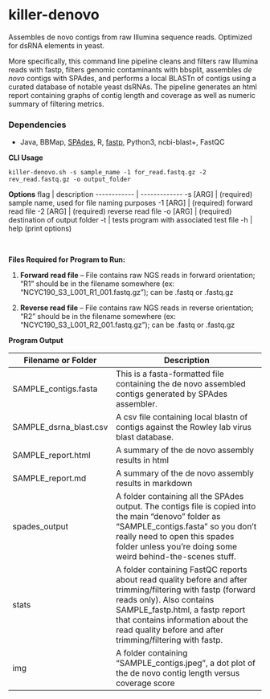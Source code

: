 # killer-denovo
Assembles de novo contigs from raw Illumina sequence reads. Optimized for dsRNA elements in yeast. 

More specifically, this command line pipeline cleans and filters raw Illumina reads with fastp, filters genomic contaminants with bbsplit, assembles *de novo* contigs with SPAdes, and performs a local BLASTn of contigs using a curated database of notable yeast dsRNAs. The pipeline generates an html report containing graphs of contig length and coverage as well as numeric summary of filtering metrics. 

### **Dependencies**

* Java, BBMap, [SPAdes](https://github.com/ablab/spades), R, [fastp](https://github.com/OpenGene/fastp), Python3, ncbi-blast+, FastQC

<b>CLI Usage</b>
```
killer-denovo.sh -s sample_name -1 for_read.fastq.gz -2 rev_read.fastq.gz -o output_folder
```

<b>Options</b>
flag | description
------------ | -------------
-s	[ARG]	| (required) sample name, used for file naming purposes
-1	[ARG]	| (required) forward read file
-2	[ARG]	| (required) reverse read file
-o	[ARG]	| (required) destination of output folder
-t		| tests program with associated test file
-h		| help (print options)
<p>&nbsp;</p>


**Files Required for Program to Run:**

1. **Forward read file** – File contains raw NGS reads in forward orientation; “R1” should be in the filename somewhere (ex: “NCYC190_S3_L001_R1_001.fastq.gz”); can be .fastq or .fastq.gz

2. **Reverse read file** – File contains raw NGS reads in reverse orientation; “R2” should be in the filename somewhere (ex: “NCYC190_S3_L001_R2_001.fastq.gz”); can be .fastq or .fastq.gz

**Program Output**

|    Filename or Folder         |     Description                                                                                                |
|-------------------------------|----------------------------------------------------------------------------------------------------------------|
|     SAMPLE_contigs.fasta      |     This is a fasta-formatted file containing the de novo assembled contigs generated by SPAdes assembler.     |
|     SAMPLE_dsrna_blast.csv    |     A csv file containing local blastn of contigs against the Rowley lab virus blast database.                 |
|     SAMPLE_report.html        |     A summary of the de novo assembly results in html                                                          |
|     SAMPLE_report.md          |     A summary of the de novo assembly results in markdown                                                      |
|     spades_output             |     A folder containing all the SPAdes output. The contigs file is copied into the main “denovo” folder as “SAMPLE_contigs.fasta” so you don’t really need to open this spades folder unless you’re doing some weird behind-the-scenes stuff.                                      |
|     stats                     |     A folder containing FastQC reports about read quality before and after trimming/filtering with fastp (forward reads only). Also contains SAMPLE_fastp.html, a fastp report that contains information about the read quality before and after trimming/filtering with fastp. |
|     img                       |     A folder containing “SAMPLE_contigs.jpeg”, a dot plot of the de novo contig length versus coverage score   |

